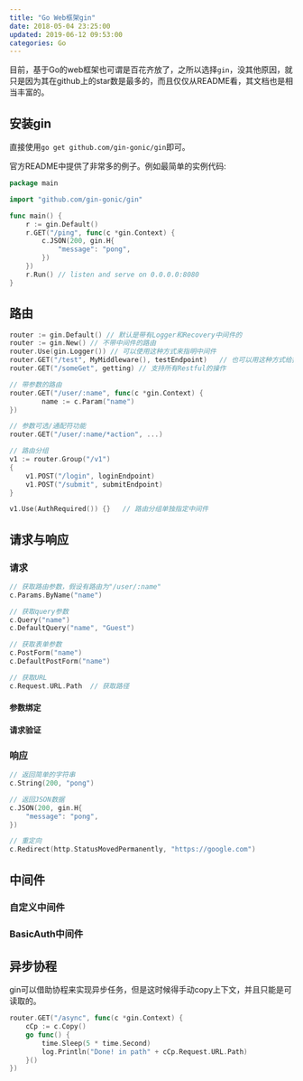 ```yaml
---
title: "Go Web框架gin"
date: 2018-05-04 23:25:00
updated: 2019-06-12 09:53:00
categories: Go
---
```


目前，基于Go的web框架也可谓是百花齐放了，之所以选择`gin`，没其他原因，就只是因为其在github上的star数是最多的，而且仅仅从README看，其文档也是相当丰富的。

## 安装gin

直接使用`go get github.com/gin-gonic/gin`即可。

<!-- more -->

官方README中提供了非常多的例子。例如最简单的实例代码:

```go
package main

import "github.com/gin-gonic/gin"

func main() {
	r := gin.Default()
	r.GET("/ping", func(c *gin.Context) {
		c.JSON(200, gin.H{
			"message": "pong",
		})
	})
	r.Run() // listen and serve on 0.0.0.0:8080
}
```

## 路由

```go
router := gin.Default()	// 默认是带有Logger和Recovery中间件的
router := gin.New()	// 不带中间件的路由
router.Use(gin.Logger()) // 可以使用这种方式来指明中间件
router.GET("/test", MyMiddleware(), testEndpoint)	// 也可以用这种方式给指定路由添加中间件
router.GET("/someGet", getting)	// 支持所有Restful的操作

// 带参数的路由
router.GET("/user/:name", func(c *gin.Context) {
		name := c.Param("name")
})

// 参数可选/通配符功能
router.GET("/user/:name/*action", ...)

// 路由分组
v1 := router.Group("/v1")
{
    v1.POST("/login", loginEndpoint)
    v1.POST("/submit", submitEndpoint)
}

v1.Use(AuthRequired()) {}	// 路由分组单独指定中间件
```

## 请求与响应

### 请求

```go
// 获取路由参数，假设有路由为"/user/:name"
c.Params.ByName("name")

// 获取query参数
c.Query("name")
c.DefaultQuery("name", "Guest")

// 获取表单参数
c.PostForm("name")
c.DefaultPostForm("name")

// 获取URL
c.Request.URL.Path	// 获取路径
```

#### 参数绑定

#### 请求验证

### 响应

```go
// 返回简单的字符串
c.String(200, "pong")

// 返回JSON数据
c.JSON(200, gin.H{
    "message": "pong",
})

// 重定向
c.Redirect(http.StatusMovedPermanently, "https://google.com")
```

## 中间件

### 自定义中间件

### BasicAuth中间件

## 异步协程

gin可以借助协程来实现异步任务，但是这时候得手动copy上下文，并且只能是可读取的。

```go
router.GET("/async", func(c *gin.Context) {
    cCp := c.Copy()
    go func() {
        time.Sleep(5 * time.Second)
        log.Println("Done! in path" + cCp.Request.URL.Path)
    }()
})
```



 

